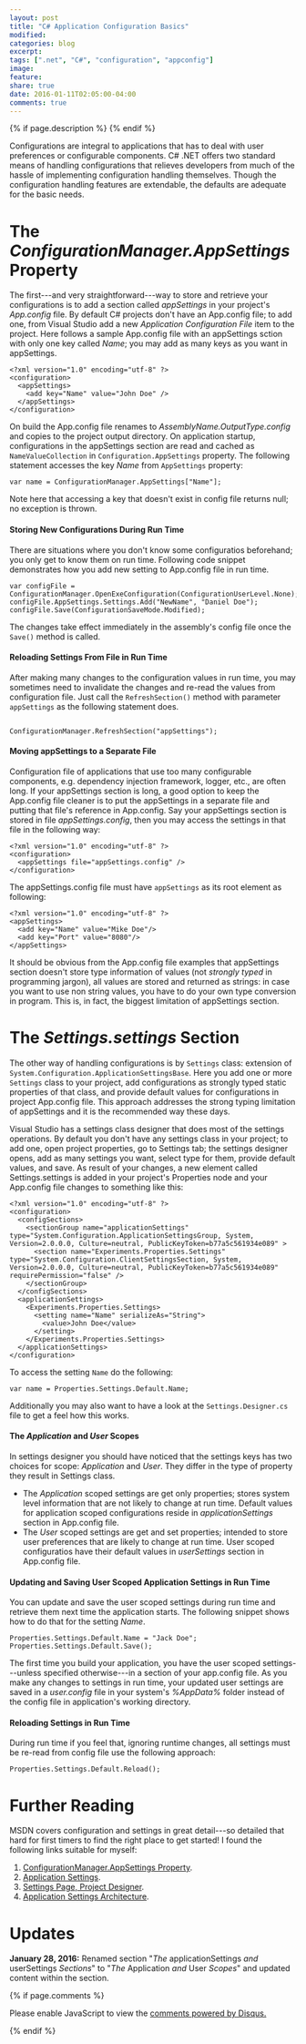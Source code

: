 ```yaml
---
layout: post
title: "C# Application Configuration Basics"
modified:
categories: blog
excerpt:
tags: [".net", "C#", "configuration", "appconfig"]
image:
feature:
share: true
date: 2016-01-11T02:05:00-04:00
comments: true
---
```


{% if page.description %}
    <meta name="description" content="{{page.description}}" />
{% endif %}

Configurations are integral to applications that has to deal with user preferences or configurable components. C# .NET offers two standard means of handling configurations that relieves developers from much of the hassle of implementing configuration handling themselves. Though the configuration handling features are extendable, the defaults are adequate for the basic needs.

# The *ConfigurationManager.AppSettings* Property

The first---and very straightforward---way to store and retrieve your configurations is to add a section called *appSettings* in your project's *App.config* file. By default C# projects don't have an App.config file; to add one, from Visual Studio add a new *Application Configuration File* item to the project. 
Here follows a sample App.config file with an appSettings sction with only one key called *Name*; you may add as many keys as you want in appSettings.

```
<?xml version="1.0" encoding="utf-8" ?>
<configuration>
  <appSettings>
    <add key="Name" value="John Doe" />
  </appSettings>
</configuration>
```

On build the App.config file renames to *AssemblyName.OutputType.config* and copies to the project output directory. On application startup, configurations in the appSettings section are read and cached as `NameValueCollection` in `Configuration.AppSettings` property. The following statement accesses the key *Name* from `AppSettings` property:

```
var name = ConfigurationManager.AppSettings["Name"];
```

Note here that accessing a key that doesn't exist in config file returns null; no exception is thrown.

#### Storing New Configurations During Run Time

There are situations where you don't know some configuratios beforehand; you only get to know them on run time. Following code snippet demonstrates how you add new setting to App.config file in run time.

```
var configFile = ConfigurationManager.OpenExeConfiguration(ConfigurationUserLevel.None);
configFile.AppSettings.Settings.Add("NewName", "Daniel Doe");
configFile.Save(ConfigurationSaveMode.Modified);
```

The changes take effect immediately in the assembly's config file once the `Save()` method is called.

#### Reloading Settings From File in Run Time

After making many changes to the configuration values in run time, you may sometimes need to invalidate the changes and re-read the values from configuration file. Just call the `RefreshSection()` method with parameter `appSettings` as the following statement does.

```

ConfigurationManager.RefreshSection("appSettings");

```

#### Moving appSettings to a Separate File

Configuration file of applications that use too many configurable components, e.g. dependency injection framework, logger, etc., are often long. If your appSettings section is long, a good option to keep the App.config file cleaner is to put the appSettings in a separate file and putting that file's reference in App.config. Say your appSettings section is stored in file *appSettings.config*, then you may access the settings in that file in the following way:

```
<?xml version="1.0" encoding="utf-8" ?>
<configuration>
  <appSettings file="appSettings.config" />
</configuration>
```

The appSettings.config file must have `appSettings` as its root element as following:

```
<?xml version="1.0" encoding="utf-8" ?>
<appSettings>
  <add key="Name" value="Mike Doe"/>
  <add key="Port" value="8080"/>
</appSettings>
```

It should be obvious from the App.config file examples that appSettings section doesn't store type information of values (not *strongly typed* in programming jargon), all values are stored and returned as strings: in case you want to use non string values, you have to do your own type conversion in program. This is, in fact, the biggest limitation of appSettings section.

# The *Settings.settings* Section

The other way of handling configurations is by `Settings` class: extension of `System.Configuration.ApplicationSettingsBase`. Here you add one or more `Settings` class to your project, add configurations as strongly typed static properties of that class, and provide default values for configurations in project App.config file. This approach addresses the strong typing limitation of appSettings and it is the recommended way these days.

Visual Studio has a settings class designer that does most of the settings operations. By default you don't have any settings class in your project; to add one, open project properties, go to Settings tab; the settings designer opens, add as many settings you want, select type for them, provide default values, and save. As result of your changes, a new element called Settings.settings is added in your project's Properties node and your App.config file changes to something like this:

```
<?xml version="1.0" encoding="utf-8" ?>
<configuration>
  <configSections>
    <sectionGroup name="applicationSettings" type="System.Configuration.ApplicationSettingsGroup, System, Version=2.0.0.0, Culture=neutral, PublicKeyToken=b77a5c561934e089" >
      <section name="Experiments.Properties.Settings" type="System.Configuration.ClientSettingsSection, System, Version=2.0.0.0, Culture=neutral, PublicKeyToken=b77a5c561934e089" requirePermission="false" />
    </sectionGroup>
  </configSections>
  <applicationSettings>
    <Experiments.Properties.Settings>
      <setting name="Name" serializeAs="String">
        <value>John Doe</value>
      </setting>
    </Experiments.Properties.Settings>
  </applicationSettings>
</configuration>
```

To access the setting `Name` do the following:

```
var name = Properties.Settings.Default.Name;
```

Additionally you may also want to have a look at the `Settings.Designer.cs` file to get a feel how this works.

#### The *Application* and *User* Scopes

In settings designer you should have noticed that the settings keys has two choices for scope: *Application* and *User*. They differ in the type of property they result in Settings class.

- The *Application* scoped settings are get only properties; stores system level information that are not likely to change at run time. Default values for application scoped configurations reside in *applicationSettings* section in App.config file.
- The *User* scoped settings are get and set properties; intended to store user preferences that are likely to change at run time. User scoped configuratios have their default values in *userSettings* section in App.config file.

#### Updating and Saving User Scoped Application Settings in Run Time

You can update and save the user scoped settings during run time and retrieve them next time the application starts. The following snippet shows how to do that for the setting *Name*.

```
Properties.Settings.Default.Name = "Jack Doe";
Properties.Settings.Default.Save();
```

The first time you build your application, you have the user scoped settings---unless specified otherwise---in a section of your app.config file. As you make any changes to settings in run time, your updated user settings are saved in a *user.config* file in your system's *%AppData%* folder instead of the config file in application's working directory.

#### Reloading Settings in Run Time

During run time if you feel that, ignoring runtime changes, all settings must be re-read from config file use the following approach:

```
Properties.Settings.Default.Reload();
```

# Further Reading

MSDN covers configuration and settings in great detail---so detailed that hard for first timers to find the right place to get started! I found the following links suitable for myself:

1. [ConfigurationManager.AppSettings Property](https://msdn.microsoft.com/en-us/library/system.configuration.configurationmanager.appsettings(v=vs.110).aspx).
1. [Application Settings](https://msdn.microsoft.com/en-us/library/a65txexh(v=vs.100).aspx).
1. [Settings Page, Project Designer](https://msdn.microsoft.com/en-us/library/cftf714c(v=vs.100).aspx).
1. [Application Settings Architecture](https://msdn.microsoft.com/en-us/library/8eyb2ct1(v=vs.100).aspx).

# Updates

__January 28, 2016:__ Renamed section "*The* applicationSettings *and* userSettings *Sections*" to "*The* Application *and* User *Scopes*" and updated content within the section.

{% if page.comments %}

<div id="disqus_thread"></div>
<script type="text/javascript">
    /* * * CONFIGURATION VARIABLES * * */
    var disqus_shortname = 'fnasim';

    /* * * DON'T EDIT BELOW THIS LINE * * */
    (function() {
        var dsq = document.createElement('script'); dsq.type = 'text/javascript'; dsq.async = true;
        dsq.src = '//' + disqus_shortname + '.disqus.com/embed.js';
        (document.getElementsByTagName('head')[0] || document.getElementsByTagName('body')[0]).appendChild(dsq);
    })();
</script>
<noscript>Please enable JavaScript to view the <a href="https://disqus.com/?ref_noscript" rel="nofollow">comments powered by Disqus.</a></noscript>

{% endif %}
